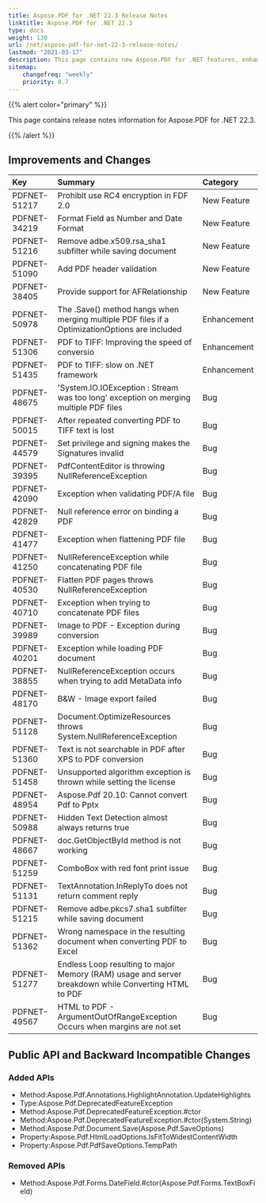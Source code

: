 ```yaml
---
title: Aspose.PDF for .NET 22.3 Release Notes
linktitle: Aspose.PDF for .NET 22.3
type: docs
weight: 120
url: /net/aspose-pdf-for-net-22-3-release-notes/
lastmod: "2021-03-17"
description: This page contains new Aspose.PDF for .NET features, enhancement, and bug fixes in 2022, version 22.3.
sitemap:
    changefreq: "weekly"
    priority: 0.7
---
```


{{% alert color="primary" %}}

This page contains release notes information for Aspose.PDF for .NET 22.3.

{{% /alert %}}

## Improvements and Changes

|**Key**|**Summary**|**Category**|
| :- | :- | :- |
|PDFNET-51217|Prohibit use RC4 encryption in FDF 2.0|New Feature|
|PDFNET-34219|Format Field as Number and Date Format|New Feature|
|PDFNET-51216|Remove adbe.x509.rsa_sha1 subfilter while saving document|New Feature|
|PDFNET-51090|Add PDF header validation|New Feature|
|PDFNET-38405|Provide support for AFRelationship|New Feature|
|PDFNET-50978|The .Save() method hangs when merging multiple PDF files if a OptimizationOptions are included|Enhancement|
|PDFNET-51306|PDF to TIFF: Improving the speed of conversio|Enhancement|
|PDFNET-51435|PDF to TIFF: slow on .NET framework|Enhancement|
|PDFNET-48675|'System.IO.IOException : Stream was too long' exception on merging multiple PDF files|Bug|
|PDFNET-50015|After repeated converting PDF to TIFF text is lost|Bug|
|PDFNET-44579|Set privilege and signing makes the Signatures invalid|Bug|
|PDFNET-39395|PdfContentEditor is throwing NullReferenceException|Bug|
|PDFNET-42090|Exception when validating PDF/A file|Bug|
|PDFNET-42829|Null reference error on binding a PDF|Bug|
|PDFNET-41477|Exception when flattening PDF file|Bug|
|PDFNET-41250|NullReferenceException while concatenating PDF file|Bug|
|PDFNET-40530|Flatten PDF pages throws NullReferenceException|Bug|
|PDFNET-40710|Exception when trying to concatenate PDF files|Bug|
|PDFNET-39989|Image to PDF - Exception during conversion|Bug|
|PDFNET-40201|Exception while loading PDF document|Bug|
|PDFNET-38855|NullReferenceException occurs when trying to add MetaData info|Bug|
|PDFNET-48170|B&W - Image export failed|Bug|
|PDFNET-51128|Document.OptimizeResources throws System.NullReferenceException|Bug|
|PDFNET-51360|Text is not searchable in PDF after XPS to PDF conversion|Bug|
|PDFNET-51458|Unsupported algorithm exception is thrown while setting the license|Bug|
|PDFNET-48954|Aspose.Pdf 20.10: Cannot convert Pdf to Pptx|Bug|
|PDFNET-50988|Hidden Text Detection almost always returns true|Bug|
|PDFNET-48667|doc.GetObjectById method is not working|Bug|
|PDFNET-51259|ComboBox with red font print issue|Bug|
|PDFNET-51131|TextAnnotation.InReplyTo does not return comment reply|Bug|
|PDFNET-51215|Remove adbe.pkcs7.sha1 subfilter while saving document|Bug|
|PDFNET-51362|Wrong namespace in the resulting document when converting PDF to Excel|Bug|
|PDFNET-51277|Endless Loop resulting to major Memory (RAM) usage and server breakdown while Converting HTML to PDF|Bug|
|PDFNET-49567|HTML to PDF - ArgumentOutOfRangeException Occurs when margins are not set|Bug|

## Public API and Backward Incompatible Changes

### Added APIs
 * Method:Aspose.Pdf.Annotations.HighlightAnnotation.UpdateHighlights
 * Type:Aspose.Pdf.DeprecatedFeatureException
 * Method:Aspose.Pdf.DeprecatedFeatureException.#ctor
 * Method:Aspose.Pdf.DeprecatedFeatureException.#ctor(System.String)
 * Method:Aspose.Pdf.Document.Save(Aspose.Pdf.SaveOptions)
 * Property:Aspose.Pdf.HtmlLoadOptions.IsFitToWidestContentWidth
 * Property:Aspose.Pdf.PdfSaveOptions.TempPath

### Removed APIs
 * Method:Aspose.Pdf.Forms.DateField.#ctor(Aspose.Pdf.Forms.TextBoxField)


